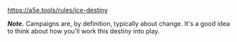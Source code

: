 https://a5e.tools/rules/ice-destiny

***Note.*** Campaigns are, by definition, typically about change. It's a good idea to think about how you'll work this destiny into play. 